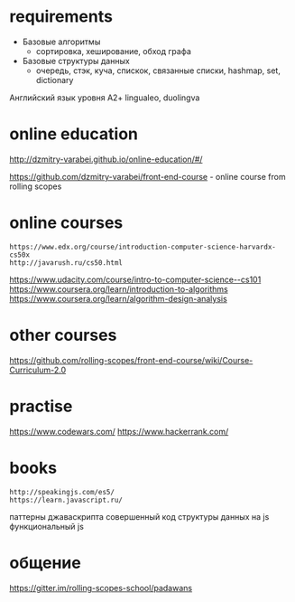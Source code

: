 # requirements
* Базовые алгоритмы
  * сортировка, хеширование, обход графа
* Базовые структуры данных
  * очередь, стэк, куча, спискок, связанные списки, hashmap, set, dictionary

Английский язык уровня A2+
lingualeo, duolingva

# online education
http://dzmitry-varabei.github.io/online-education/#/

https://github.com/dzmitry-varabei/front-end-course - online course from rolling scopes


# online courses 

    https://www.edx.org/course/introduction-computer-science-harvardx-cs50x
    http://javarush.ru/cs50.html
https://www.udacity.com/course/intro-to-computer-science--cs101
https://www.coursera.org/learn/introduction-to-algorithms
https://www.coursera.org/learn/algorithm-design-analysis

# other courses
https://github.com/rolling-scopes/front-end-course/wiki/Course-Curriculum-2.0


# practise
https://www.codewars.com/
https://www.hackerrank.com/

# books

    http://speakingjs.com/es5/
    https://learn.javascript.ru/
паттерны джаваскрипта
совершенный код
структуры данных на js
функциональный js

# общение
https://gitter.im/rolling-scopes-school/padawans


